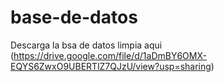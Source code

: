 # base-de-datos
Descarga la bsa de datos limpia aqui (https://drive.google.com/file/d/1aDmBY6OMX-EQYS6ZwxO9UBERTlZ7QJzU/view?usp=sharing)
